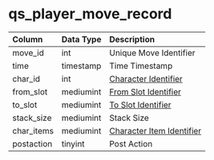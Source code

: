 # qs\_player\_move\_record

| Column | Data Type | Description |
| :--- | :--- | :--- |
| move\_id | int | Unique Move Identifier |
| time | timestamp | Time Timestamp |
| char\_id | int | [Character Identifier](https://github.com/EQEmu/docs-db-schema/tree/774e95edd473c84dafd6fe13b9b699f6b84a7ce8/docs/schema/categories/query_server/character_data.md) |
| from\_slot | mediumint | [From Slot Identifier](https://eqemu.gitbook.io/server/categories/inventory/inventory-slots) |
| to\_slot | mediumint | [To Slot Identifier](https://eqemu.gitbook.io/server/categories/inventory/inventory-slots) |
| stack\_size | mediumint | Stack Size |
| char\_items | mediumint | [Character Item Identifier](https://github.com/EQEmu/docs-db-schema/tree/774e95edd473c84dafd6fe13b9b699f6b84a7ce8/docs/schema/categories/query_server/items.md) |
| postaction | tinyint | Post Action |

